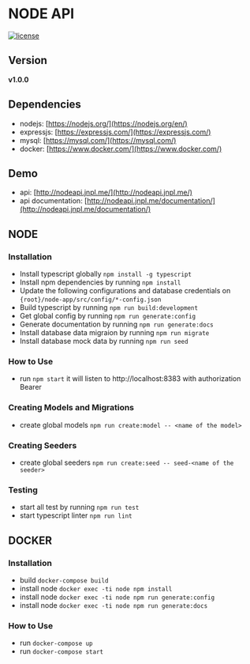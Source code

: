 # NODE API

[![license](https://img.shields.io/github/license/mashape/apistatus.svg)]()

## Version

**v1.0.0**

## Dependencies

- nodejs: [https://nodejs.org/](https://nodejs.org/en/)
- expressjs: [https://expressjs.com/](https://expressjs.com/)
- mysql: [https://mysql.com/](https://mysql.com/)
- docker: [https://www.docker.com/](https://www.docker.com/)

## Demo

- api: [http://nodeapi.jnpl.me/](http://nodeapi.jnpl.me/)
- api documentation: [http://nodeapi.jnpl.me/documentation/](http://nodeapi.jnpl.me/documentation/)

## NODE

### Installation

- Install typescript globally `npm install -g typescript`
- Install npm dependencies by running `npm install`
- Update the following configurations and database credentials on `{root}/node-app/src/config/*-config.json`
- Build typescript by running `npm run build:development`
- Get global config by running `npm run generate:config`
- Generate documentation by running `npm run generate:docs`
- Install database data migraion by running `npm run migrate`
- Install database mock data by running `npm run seed`

### How to Use

- run `npm start` it will listen to http://localhost:8383 with authorization Bearer

### Creating Models and Migrations

- create global models `npm run create:model -- <name of the model>`

### Creating Seeders

- create global seeders `npm run create:seed -- seed-<name of the seeder>`

### Testing

- start all test by running `npm run test`
- start typescript linter `npm run lint`

## DOCKER

### Installation

- build `docker-compose build`
- install node `docker exec -ti node npm install`
- install node `docker exec -ti node npm run generate:config`
- install node `docker exec -ti node npm run generate:docs`

### How to Use

- run `docker-compose up`
- run `docker-compose start`
